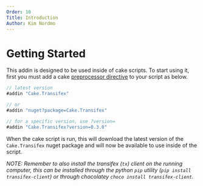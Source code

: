 ```yaml
---
Order: 10
Title: Introduction
Author: Kim Nordmo
---
```


# Getting Started

This addin is designed to be used inside of cake scripts. To start using it, first you must add a cake [preprocessor directive](http://cakebuild.net/docs/fundamentals/preprocessor-directives) to your script as below.

```cs
// latest version 
#addin "Cake.Transifex"

// or
#addin "nuget?package=Cake.Transifex"

// for a specific version, use ?version=
#addin "Cake.Transifex?version=0.3.0"
```

When the cake script is run, this will download the latest version of the `Cake.Transifex` nuget package and will now be available to use inside of the script.

*NOTE: Remember to also install the transifex (`tx`) client on the running computer, this can be installed through
the python `pip` utility (`pip install transifex-client`) or through chocolatey `choco install transifex-client`.*

